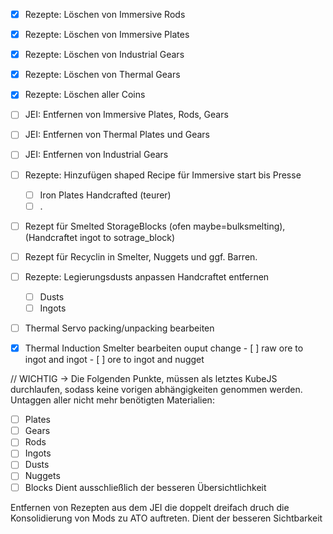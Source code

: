 - [X] Rezepte: Löschen von Immersive Rods
- [X] Rezepte: Löschen von Immersive Plates
- [X] Rezepte: Löschen von Industrial Gears
- [X] Rezepte: Löschen von Thermal Gears
- [X] Rezepte: Löschen aller Coins

- [ ] JEI: Entfernen von Immersive Plates, Rods, Gears
- [ ] JEI: Entfernen von Thermal Plates und Gears
- [ ] JEI: Entfernen von Industrial Gears


- [ ] Rezepte: Hinzufügen shaped Recipe für Immersive start bis Presse
    - [ ] Iron Plates Handcrafted (teurer)
    - [ ] .
- [ ] Rezept für Smelted StorageBlocks (ofen maybe=bulksmelting), (Handcraftet ingot to sotrage_block)
- [ ] Rezept für Recyclin in Smelter, Nuggets und ggf. Barren.

- [ ] Rezepte: Legierungsdusts anpassen Handcraftet entfernen
    - [ ] Dusts
    - [ ] Ingots

- [ ] Thermal Servo packing/unpacking bearbeiten
- [X] Thermal Induction Smelter bearbeiten ouput change
       - [ ] raw ore to ingot and ingot
       - [ ] ore to ingot and nugget



// WICHTIG -> Die Folgenden Punkte, müssen als letztes KubeJS
durchlaufen, sodass keine vorigen abhängigkeiten genommen werden.
Untaggen aller nicht mehr benötigten Materialien:
- [ ] Plates
- [ ] Gears
- [ ] Rods
- [ ] Ingots
- [ ] Dusts
- [ ] Nuggets
- [ ] Blocks
Dient ausschließlich der besseren Übersichtlichkeit

Entfernen von Rezepten aus dem JEI die doppelt dreifach druch die Konsolidierung
von Mods zu ATO auftreten. Dient der besseren Sichtbarkeit